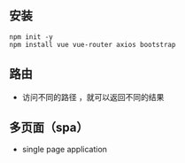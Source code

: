 ## 安装
```
npm init -y
npm install vue vue-router axios bootstrap
```


## 路由
- 访问不同的路径 ，就可以返回不同的结果

## 多页面（spa）
- single page application
